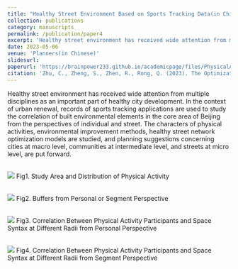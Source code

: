 ```yaml
---
title: "Healthy Street Environment Based on Sports Tracking Data(in Chinese)"
collection: publications
category: manuscripts
permalink: /publication/paper4
excerpt: 'Healthy street environment has received wide attention from multiple disciplines as an important part of healthy city development. In the context of urban renewal, records of sports tracking applications are used to study the correlation of built environmental elements in the core area of Beijing from the perspectives of individual and street. The characters of physical activities, environmental improvement methods, healthy street network optimization models are studied, and planning suggestions concerning cities at macro level, communities at intermediate level, and streets at micro level, are put forward.'
date: 2023-05-06
venue: 'Planners(in Chinese)'
slidesurl: 
paperurl: 'https://brainpower233.github.io/academicpage/files/PhysicalActivity_Planners_inChinese.pdf'
citation: 'Zhu, C., Zheng, S., Zhen, R., Rong, Q. (2023). The Optimization of Healthy Street Environment Based on Sports Tracking Data: A Case Study of Beijing Core Area. Planners, 39(07), 72-79.(in Chinese)'
---
```



Healthy street environment has received wide attention from multiple disciplines as an important part of healthy city development. In the context of urban renewal, records of sports tracking applications are used to study the correlation of built environmental elements in the core area of Beijing from the perspectives of individual and street. The characters of physical activities, environmental improvement methods, healthy street network optimization models are studied, and planning suggestions concerning cities at macro level, communities at intermediate level, and streets at micro level, are put forward.

<br/><img src='https://brainpower233.github.io/academicpage///images/paper4Fig1.jpg'>
Fig1. Study Area and Distribution of Physical Activity

<br/><img src='https://brainpower233.github.io/academicpage///images/paper4Fig2.jpg'>
Fig2. Buffers from Personal or Segment Perspective

<br/><img src='https://brainpower233.github.io/academicpage///images/paper4Fig3.jpg'>
Fig3. Correlation Between Physical Activity Participants and Space Syntax at Different Radii from Personal Perspective

<br/><img src='https://brainpower233.github.io/academicpage///images/paper4Fig4.jpg'>
Fig4. Correlation Between Physical Activity Participants and Space Syntax at Different Radii from Segment Perspective

